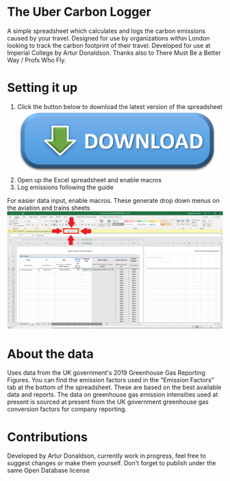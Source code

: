 # The Uber Carbon Logger
A simple spreadsheet which calculates and logs the carbon emissions caused by your travel. Designed for use by organizations within London looking to track the carbon footprint of their travel. Developed for use at Imperial College by Artur Donaldson. Thanks also to There Must Be a Better Way / Profs Who Fly. 

# Setting it up
1. Click the button below to download the latest version of the spreadsheet
[![](download_button.png)](https://github.com/tur-ium/TheUberCarbonLogger/raw/master/UberCarbonLogger_v5.xlsm)
2. Open up the Excel spreadsheet and enable macros
3. Log emissions following the guide

For easier data input, enable macros. These generate drop down menus on the aviation and trains sheets
![](how_to_enable_macros.png)

# About the data
Uses data from the UK government's 2019 Greenhouse Gas Reporting Figures. You can find the emission factors used in the "Emission Factors" tab at the bottom of the spreadsheet. These are based on the best available data and reports. The data on greenhouse gas emission intensities used at present is sourced at present from the UK government greenhouse gas conversion factors for company reporting.  

# Contributions
Developed by Artur Donaldson, currently work in progress, feel free to suggest changes or make them yourself. Don't forget to publish under the same Open Database license
